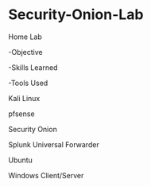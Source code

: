 # Security-Onion-Lab
Home Lab

-Objective


-Skills Learned


-Tools Used

 Kali Linux
 
  pfsense
  
Security Onion 

  Splunk Universal Forwarder
  
   Ubuntu
   
 Windows Client/Server
  
  
</div>
